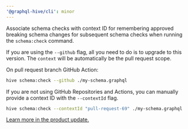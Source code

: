 ```yaml
---
'@graphql-hive/cli': minor
---
```


Associate schema checks with context ID for remembering approved breaking schema changes for subsequent schema checks when running the `schema:check` command.

If you are using the `--github` flag, all you need to do is to upgrade to this version. The `context` will be automatically be the pull request scope.

On pull request branch GitHub Action:

```bash
hive schema:check --github ./my-schema.graphql
```

If you are not using GitHub Repositories and Actions, you can manually provide a context ID with the `--contextId` flag.

```bash
hive schema:check --contextId "pull-request-69" ./my-schema.graphql
```

[Learn more in the product update.](https://the-guild.dev/graphql/hive/product-updates/2023-11-16-schema-check-breaking-change-approval-context)
